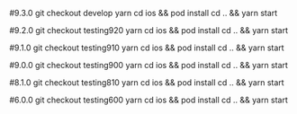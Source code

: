 #9.3.0
git checkout develop
yarn
cd ios && pod install
cd .. && yarn start

#9.2.0
git checkout testing920
yarn
cd ios && pod install
cd .. && yarn start

#9.1.0
git checkout testing910
yarn
cd ios && pod install
cd .. && yarn start


#9.0.0
git checkout testing900
yarn
cd ios && pod install
cd .. && yarn start

#8.1.0
git checkout testing810
yarn
cd ios && pod install
cd .. && yarn start


#6.0.0
git checkout testing600
yarn
cd ios && pod install
cd .. && yarn start
